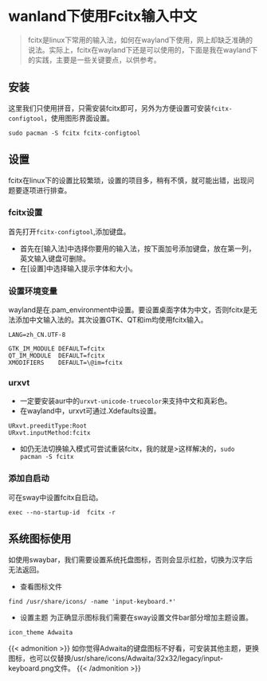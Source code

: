 # wanland下使用Fcitx输入中文

>fcitx是linux下常用的输入法，如何在wayland下使用，网上却缺乏准确的说法。实际上，fcitx在wayland下还是可以使用的，下面是我在wayland下的实践，主要是一些关键要点，以供参考。 
## 安装 
这里我们只使用拼音，只需安装fcitx即可，另外为方便设置可安装`fcitx-configtool`，使用图形界面设置。
```
sudo pacman -S fcitx fcitx-configtool
```
## 设置
fcitx在linux下的设置比较繁琐，设置的项目多，稍有不慎，就可能出错，出现问题要逐项进行排查。
### fcitx设置
首先打开`fcitx-configtool`,添加键盘。
- 首先在[输入法]中选择你要用的输入法，按下面加号添加键盘，放在第一列，英文输入键盘可删除。
- 在[设置]中选择输入提示字体和大小。
### 设置环境变量
wayland是在.pam_environment中设置。要设置桌面字体为中文，否则fcitx是无法添加中文输入法的。其次设置GTK、QT和im均使用fcitx输入。
```
LANG=zh_CN.UTF-8

GTK_IM_MODULE DEFAULT=fcitx
QT_IM_MODULE  DEFAULT=fcitx
XMODIFIERS    DEFAULT=\@im=fcitx
```
### urxvt
* 一定要安装aur中的`urxvt-unicode-truecolor`来支持中文和真彩色。
* 在wayland中，urxvt可通过.Xdefaults设置。
```
URxvt.preeditType:Root      
URxvt.inputMethod:fcitx
```       
* 如仍无法切换输入模式可尝试重装fcitx，我的就是>这样解决的，`sudo pacman -S fcitx`
### 添加自启动
可在sway中设置fcitx自启动。
```
exec --no-startup-id  fcitx -r
```
## 系统图标使用
如使用swaybar，我们需要设置系统托盘图标，否则会显示红脸，切换为汉字后无法返回。
* 查看图标文件
```
find /usr/share/icons/ -name 'input-keyboard.*'
```
* 设置主题
为正确显示图标我们需要在sway设置文件bar部分增加主题设置。
```
icon_theme Adwaita
```
{{< admonition >}}
如你觉得Adwaita的键盘图标不好看，可安装其他主题，更换图标，也可以仅替换/usr/share/icons/Adwaita/32x32/legacy/input-keyboard.png文件。
{{< /admonition >}}


